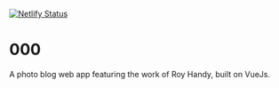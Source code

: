 [![Netlify Status](https://api.netlify.com/api/v1/badges/4a549fca-e305-4262-bcf8-7d177880e485/deploy-status)](https://app.netlify.com/sites/rh/deploys)

# 000

A photo blog web app featuring the work of Roy Handy, built on VueJs.
